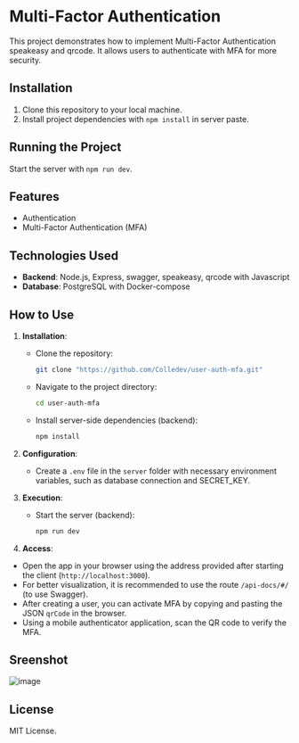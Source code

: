 # Multi-Factor Authentication

This project demonstrates how to implement Multi-Factor Authentication speakeasy and qrcode. It allows users to authenticate with MFA for more security.

## Installation

1. Clone this repository to your local machine.
2. Install project dependencies with `npm install` in server paste.

## Running the Project

Start the server with `npm run dev`.

## Features

- Authentication
- Multi-Factor Authentication (MFA)

## Technologies Used

- **Backend**: Node.js, Express, swagger, speakeasy, qrcode with Javascript
- **Database**: PostgreSQL with Docker-compose

## How to Use

1. **Installation**:
   - Clone the repository:

     ```bash
     git clone "https://github.com/Colledev/user-auth-mfa.git"
     ```

   - Navigate to the project directory:

     ```bash
     cd user-auth-mfa
     ```

   - Install server-side dependencies (backend):

     ```bash
     npm install
     ```

2. **Configuration**:
   - Create a `.env` file in the `server` folder with necessary environment variables, such as database connection and SECRET_KEY.

3. **Execution**:
   - Start the server (backend):

     ```bash
     npm run dev
     ```

4. **Access**:
- Open the app in your browser using the address provided after starting the client (`http://localhost:3000`).
- For better visualization, it is recommended to use the route `/api-docs/#/` (to use Swagger).
- After creating a user, you can activate MFA by copying and pasting the JSON `qrCode` in the browser.
- Using a mobile authenticator application, scan the QR code to verify the MFA.


## Sreenshot

![image](https://github.com/Colledev/user-auth-mfa/assets/112740912/86a4fdd8-3c6c-4da8-a20e-7fbc2b64be53)

## License

MIT License.
